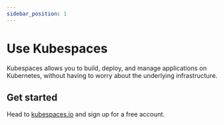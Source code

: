 ```yaml
---
sidebar_position: 1
---
```


# Use Kubespaces

Kubespaces allows you to build, deploy, and manage applications on Kubernetes, without having to worry about the underlying infrastructure.

## Get started

Head to [kubespaces.io](https://app.kubespaces.io) and sign up for a free account.
